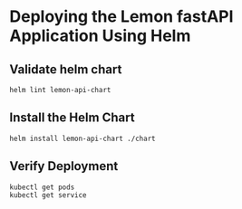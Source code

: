 # Deploying the Lemon fastAPI Application Using Helm

## Validate helm chart
```
helm lint lemon-api-chart
```

## Install the Helm Chart
```
helm install lemon-api-chart ./chart
```

## Verify Deployment
```
kubectl get pods  
kubectl get service
```
